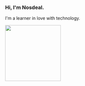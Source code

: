 ### Hi, I'm Nosdeal.

I'm a learner in love with technology.
<div>
  <a href="https://beacons.ai/Nosdeal"
  <img height="180em" src="https://github-readme-stats.vercel.app/api?username=Nosdeal&show_icons=true&theme=dracula&include_all_commits=true&count_privat=true"/>
  <img height="180em" src="https://github-readme-stats.vercel.app/api/top-langs/?username=Nosdeal&layout=compact&langs_count=16&theme=dracula"/>
</div>
